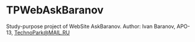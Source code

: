 # TPWebAskBaranov
Study-purpose project of WebSite AskBaranov. Author: Ivan Baranov, APO-13, TechnoPark@MAIL.RU
